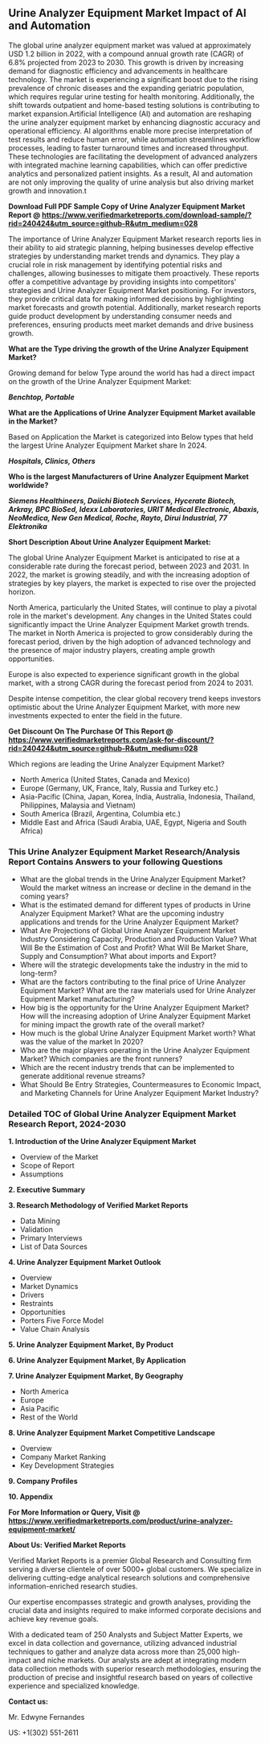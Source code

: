 <h2>Urine Analyzer Equipment Market Impact of AI and Automation</h2>The global urine analyzer equipment market was valued at approximately USD 1.2 billion in 2022, with a compound annual growth rate (CAGR) of 6.8% projected from 2023 to 2030. This growth is driven by increasing demand for diagnostic efficiency and advancements in healthcare technology. The market is experiencing a significant boost due to the rising prevalence of chronic diseases and the expanding geriatric population, which requires regular urine testing for health monitoring. Additionally, the shift towards outpatient and home-based testing solutions is contributing to market expansion.Artificial Intelligence (AI) and automation are reshaping the urine analyzer equipment market by enhancing diagnostic accuracy and operational efficiency. AI algorithms enable more precise interpretation of test results and reduce human error, while automation streamlines workflow processes, leading to faster turnaround times and increased throughput. These technologies are facilitating the development of advanced analyzers with integrated machine learning capabilities, which can offer predictive analytics and personalized patient insights. As a result, AI and automation are not only improving the quality of urine analysis but also driving market growth and innovation.t</p><p id="" class=""><strong>Download Full PDF Sample Copy of Urine Analyzer Equipment Market Report @ <a href="https://www.verifiedmarketreports.com/download-sample/?rid=240424&utm_source=github-R&utm_medium=028" target="_blank">https://www.verifiedmarketreports.com/download-sample/?rid=240424&utm_source=github-R&utm_medium=028</a></strong></p><p>The importance of&nbsp;Urine Analyzer Equipment Market research reports lies in their ability to aid strategic planning, helping businesses develop effective strategies by understanding market trends and dynamics. They play a crucial role in risk management by identifying potential risks and challenges, allowing businesses to mitigate them proactively. These reports offer a competitive advantage by providing insights into competitors' strategies and Urine Analyzer Equipment Market positioning. For investors, they provide critical data for making informed decisions by highlighting market forecasts and growth potential. Additionally, market research reports guide product development by understanding consumer needs and preferences, ensuring products meet market demands and drive business growth.</p><p><strong>What are the&nbsp;Type driving the growth of the Urine Analyzer Equipment Market?</strong></p><p id="" class="">Growing demand for below Type around the world has had a direct impact on the growth of the Urine Analyzer Equipment Market:</p><em><strong>Benchtop, Portable</strong></em></p><strong>What are the&nbsp;Applications&nbsp;of Urine Analyzer Equipment Market available in the Market?</strong></p><p id="" class="">Based on Application the Market is categorized into Below types that held the largest Urine Analyzer Equipment Market share In 2024.</p><em><strong>Hospitals, Clinics, Others</strong></em></p><strong>Who is the largest Manufacturers of Urine Analyzer Equipment Market worldwide?</strong></p><p><em><strong>Siemens Healthineers, Daiichi Biotech Services, Hycerate Biotech, Arkray, BPC BioSed, Idexx Laboratories, URIT Medical Electronic, Abaxis, NeoMedica, New Gen Medical, Roche, Rayto, Dirui Industrial, 77 Elektronika</strong></em></p><p id="" class=""><strong>Short Description About Urine Analyzer Equipment Market:</strong></p><p>The global Urine Analyzer Equipment Market is anticipated to rise at a considerable rate during the forecast period, between 2023 and 2031. In 2022, the market is growing steadily, and with the increasing adoption of strategies by key players, the market is expected to rise over the projected horizon.</p><p>North America, particularly the United States, will continue to play a pivotal role in the market's development. Any changes in the United States could significantly impact the Urine Analyzer Equipment Market growth trends. The market in North America is projected to grow considerably during the forecast period, driven by the high adoption of advanced technology and the presence of major industry players, creating ample growth opportunities.</p><p>Europe is also expected to experience significant growth in the global market, with a strong CAGR during the forecast period from 2024 to 2031.</p><p>Despite intense competition, the clear global recovery trend keeps investors optimistic about the Urine Analyzer Equipment Market, with more new investments expected to enter the field in the future.</p><p id="" class=""><strong>Get Discount On The Purchase Of This Report @ <a href="https://www.verifiedmarketreports.com/ask-for-discount/?rid=240424&utm_source=github-R&utm_medium=028" target="_blank">https://www.verifiedmarketreports.com/ask-for-discount/?rid=240424&utm_source=github-R&utm_medium=028</a></strong></p>Which regions are leading the Urine Analyzer Equipment Market?</p><ul><li>North America (United States, Canada and Mexico)</li><li>Europe (Germany, UK, France, Italy, Russia and Turkey etc.)</li><li>Asia-Pacific (China, Japan, Korea, India, Australia, Indonesia, Thailand, Philippines, Malaysia and Vietnam)</li><li>South America (Brazil, Argentina, Columbia etc.)</li><li>Middle East and Africa (Saudi Arabia, UAE, Egypt, Nigeria and South Africa)</li></ul><h3 id="" class="">This Urine Analyzer Equipment Market Research/Analysis Report Contains Answers to your following Questions</h3><ul><li>What are the global trends in the Urine Analyzer Equipment Market? Would the market witness an increase or decline in the demand in the coming years?</li><li>What is the estimated demand for different types of products in Urine Analyzer Equipment Market? What are the upcoming industry applications and trends for the Urine Analyzer Equipment Market?</li><li>What Are Projections of Global Urine Analyzer Equipment Market Industry Considering Capacity, Production and Production Value? What Will Be the Estimation of Cost and Profit? What Will Be Market Share, Supply and Consumption? What about imports and Export?</li><li>Where will the strategic developments take the industry in the mid to long-term?</li><li>What are the factors contributing to the final price of Urine Analyzer Equipment Market? What are the raw materials used for Urine Analyzer Equipment Market manufacturing?</li><li>How big is the opportunity for the Urine Analyzer Equipment Market? How will the increasing adoption of Urine Analyzer Equipment Market for mining impact the growth rate of the overall market?</li><li>How much is the global Urine Analyzer Equipment Market worth? What was the value of the market In 2020?</li><li>Who are the major players operating in the Urine Analyzer Equipment Market? Which companies are the front runners?</li><li>Which are the recent industry trends that can be implemented to generate additional revenue streams?</li><li>What Should Be Entry Strategies, Countermeasures to Economic Impact, and Marketing Channels for Urine Analyzer Equipment Market Industry?</li></ul><h3 id="" class="">Detailed TOC of Global Urine Analyzer Equipment Market Research Report, 2024-2030</h3><p id="" class=""><strong>1. Introduction of the Urine Analyzer Equipment Market</strong></p><ul><li>Overview of the Market</li><li>Scope of Report</li><li>Assumptions</li></ul><p id="" class=""><strong>2. Executive Summary</strong></p><p id="" class=""><strong>3. Research Methodology of Verified Market Reports</strong></p><ul><li>Data Mining</li><li>Validation</li><li>Primary Interviews</li><li>List of Data Sources</li></ul><p id="" class=""><strong>4. Urine Analyzer Equipment Market Outlook</strong></p><ul><li>Overview</li><li>Market Dynamics</li><li>Drivers</li><li>Restraints</li><li>Opportunities</li><li>Porters Five Force Model</li><li>Value Chain Analysis</li></ul><p id="" class=""><strong>5. Urine Analyzer Equipment Market, By Product</strong></p><p id="" class=""><strong>6. Urine Analyzer Equipment Market, By Application</strong></p><p id="" class=""><strong>7. Urine Analyzer Equipment Market, By Geography</strong></p><ul><li>North America</li><li>Europe</li><li>Asia Pacific</li><li>Rest of the World</li></ul><p id="" class=""><strong>8. Urine Analyzer Equipment Market Competitive Landscape</strong></p><ul><li>Overview</li><li>Company Market Ranking</li><li>Key Development Strategies</li></ul><p id="" class=""><strong>9. Company Profiles</strong></p><p id="" class=""><strong>10. Appendix</strong></p><p id="" class=""><strong>For More Information or Query, Visit @ <a href="https://www.verifiedmarketreports.com/product/urine-analyzer-equipment-market/" target="_blank">https://www.verifiedmarketreports.com/product/urine-analyzer-equipment-market/</a></strong></p><p id="" class=""><strong>About Us: Verified Market Reports</strong></p><p id="" class="">Verified Market Reports is a premier Global Research and Consulting firm serving a diverse clientele of over 5000+ global customers. We specialize in delivering cutting-edge analytical research solutions and comprehensive information-enriched research studies.</p><p id="" class="">Our expertise encompasses strategic and growth analyses, providing the crucial data and insights required to make informed corporate decisions and achieve key revenue goals.</p><p id="" class="">With a dedicated team of 250 Analysts and Subject Matter Experts, we excel in data collection and governance, utilizing advanced industrial techniques to gather and analyze data across more than 25,000 high-impact and niche markets. Our analysts are adept at integrating modern data collection methods with superior research methodologies, ensuring the production of precise and insightful research based on years of collective experience and specialized knowledge.</p><p id="" class=""><strong>Contact us:</strong></p><p id="" class="">Mr. Edwyne Fernandes</p><p id="" class="">US: +1(302) 551-2611</p>